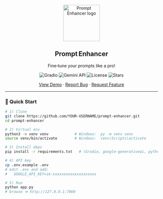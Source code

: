 <p align="center">
  <!-- Replace this logo URL with your own if you have one -->
  <img width="120px" src="https://raw.githubusercontent.com/github/explore/main/topics/prompt-engineering/prompt-engineering.png" alt="Prompt Enhancer logo" />
  <h2 align="center">Prompt Enhancer</h2>
  <p align="center">Fine‑tune your prompts like a pro!</p>
</p>

<p align="center">
  <!-- Shields.io badges you may actually want -->
  <img alt="Gradio" src="https://img.shields.io/badge/UI-Gradio%20v5-blue?logo=gradio" />
  <img alt="Gemini API" src="https://img.shields.io/badge/LLM-Google Gemini‑Flash-green?logo=google" />
  <img alt="License" src="https://img.shields.io/github/license/YOUR‑USERNAME/prompt-enhancer" />
  <img alt="Stars" src="https://img.shields.io/github/stars/YOUR‑USERNAME/prompt-enhancer?style=social" />
</p>

<p align="center">
  <a href="#-demo">View Demo</a> ·
  <a href="https://github.com/YOUR‑USERNAME/prompt-enhancer/issues/new?labels=bug&template=bug_report.md">Report Bug</a> ·
  <a href="https://github.com/YOUR‑USERNAME/prompt-enhancer/issues/new?labels=enhancement&template=feature_request.md">Request Feature</a>
</p>

---

### 🚀 Quick Start

```bash
# 1) Clone
git clone https://github.com/YOUR-USERNAME/prompt-enhancer.git
cd prompt-enhancer

# 2) Virtual env
python3 -m venv venv            # Windows:  py -m venv venv
source venv/bin/activate        # Windows:  venv\Scripts\activate

# 3) Install deps
pip install -r requirements.txt   # (Gradio, google‑generativeai, python‑dotenv)

# 4) API key
cp .env.example .env
# edit .env and add:
#   GOOGLE_API_KEY=sk-xxxxxxxxxxxxxxxxxxxx

# 5) Run
python app.py
# browse ➜ http://127.0.0.1:7860
